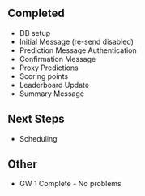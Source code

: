 ## Completed

- DB setup
- Initial Message (re-send disabled)
- Prediction Message Authentication
- Confirmation Message
- Proxy Predictions
- Scoring points
- Leaderboard Update
- Summary Message

## Next Steps

- Scheduling

## Other

- GW 1 Complete - No problems